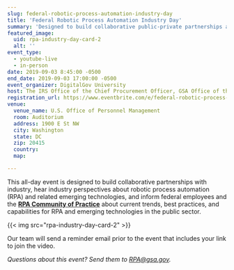 ```yaml
---
slug: federal-robotic-process-automation-industry-day
title: 'Federal Robotic Process Automation Industry Day'
summary: 'Designed to build collaborative public-private partnerships and inform federal employees, this day-long event will feature presentations from industry and government leaders, automation platform providers, automation systems integrators and consultancies, emerging technology experts, and more&#46;'
featured_image:
  uid: rpa-industry-day-card-2
  alt: ''
event_type:
  - youtube-live
  - in-person
date: 2019-09-03 8:45:00 -0500
end_date: 2019-09-03 17:00:00 -0500
event_organizer: DigitalGov University
host: The IRS Office of the Chief Procurement Officer, GSA Office of the Chief Financial Officer, OPM Office Employee Services/Strategic Workforce Planning, and the Federal RPA Community of Practice
registration_url: https://www.eventbrite.com/e/federal-robotic-process-automation-industry-day-registration-68272140811
venue:
  venue_name: U.S. Office of Personnel Management
  room: Auditorium
  address: 1900 E St NW
  city: Washington
  state: DC
  zip: 20415
  country:
  map:

---
```


This all-day event is designed to build collaborative partnerships with industry, hear industry perspectives about robotic process automation (RPA) and related emerging technologies, and inform federal employees and the [**RPA Community of Practice**](https://digital.gov/communities/rpa/) about current trends, best practices, and capabilities for RPA and emerging technologies in the public sector.

{{< img src="rpa-industry-day-card-2" >}}

Our team will send a reminder email prior to the event that includes your link to join the video.

_Questions about this event? Send them to [RPA@gsa.gov](mailto:rpa@gsa.gov)._
